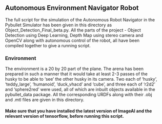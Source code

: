 ## Autonomous Environment Navigator Robot
The full script for the simulation of the Autonomous Robot Navigator in the Pybullet Simulator has been given in this directory as Object_Detection_Final_beta.py. All the parts of the project - Object Detection using Deep Learning, Depth Map using stereo camera and OpenCV along with autonomous control of the robot, all have been compiled together to give a running script. 

### Environment
The environment is a 20 by 20 part of the plane. The arena has been prepared in such a manner that it would take at least 2-3 passes of the husky to be able to ‘see’ the other husky in its camera. Two each of ‘husky’, ‘teddy_large’, ‘humanoid’, ‘duck_vhacd’ and ‘cube’, and three each of ‘r2d2’ and ‘sphere2red’ were used, all of which are inbuilt objects available in the pybullet_data package. All the corresponding URDFs along with their .obj and .mtl files are given in this directory.

#### Make sure that you have installed the latest version of ImageAI and the relevant version of tensorflow, before running this script.
